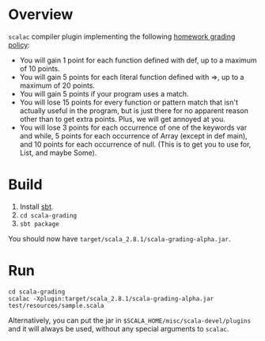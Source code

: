 # Overview #
`scalac` compiler plugin implementing the following [homework grading policy](http://www.cis.upenn.edu/~matuszek/cis700-2010/Assignments/02-Playfair.html):


- You will gain 1 point for each function defined with def, up to a maximum of 10 points.
- You will gain 5 points for each literal function defined with =>, up to a maximum of 20 points.
- You will gain 5 points if your program uses a match.
- You will lose 15 points for every function or pattern match that isn't actually useful in the program, but is just there for no apparent reason other than to get extra points. Plus, we will get annoyed at you.
- You will lose 3 points for each occurrence of one of the keywords var and while, 5 points for each occurrence of Array (except in def main), and 10 points for each occurrence of null. (This is to get you to use for, List, and maybe Some).

# Build #
1. Install [sbt](http://code.google.com/p/simple-build-tool/wiki/Setup).
2. `cd scala-grading`
3. `sbt package`

You should now have `target/scala_2.8.1/scala-grading-alpha.jar`.

# Run #
    cd scala-grading
    scalac -Xplugin:target/scala_2.8.1/scala-grading-alpha.jar test/resources/sample.scala

Alternatively, you can put the jar in `$SCALA_HOME/misc/scala-devel/plugins` and it will always be used, without any special arguments to `scalac`.

